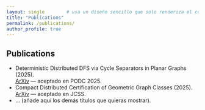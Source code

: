 ```yaml
---
layout: single        # usa un diseño sencillo que solo renderiza el contenido
title: "Publications"
permalink: /publications/
author_profile: true
---
```


 ## Publications

- Deterministic Distributed DFS via Cycle Separators in Planar Graphs (2025).  
  [ArXiv](https://arxiv.org/abs/XXXXX) — aceptado en PODC 2025.
- Compact Distributed Certification of Geometric Graph Classes (2025).  
  [ArXiv](https://arxiv.org/abs/YYYYY) — aceptado en JCSS.
- … (añade aquí los demás títulos que quieras mostrar).
